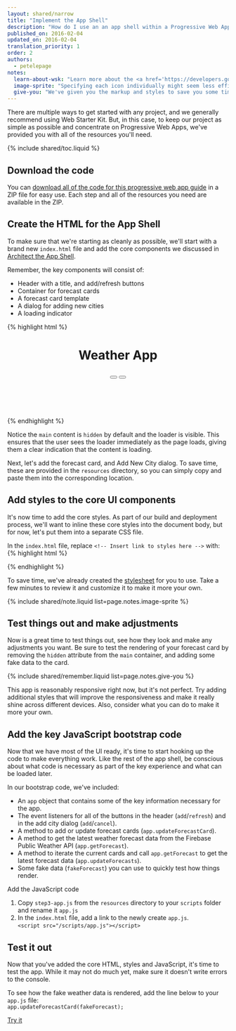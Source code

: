 ```yaml
---
layout: shared/narrow
title: "Implement the App Shell"
description: "How do I use an an app shell within a Progressive Web App?"
published_on: 2016-02-04
updated_on: 2016-02-04
translation_priority: 1
order: 2
authors:
  - petelepage
notes:
  learn-about-wsk: "Learn more about the <a href='https://developers.google.com/web/tools/starter-kit/'>Web Starter Kit</a>"
  image-sprite: "Specifying each icon individually might seem less efficient compared to using an image sprite, but we'll cache those later as part of the app shell, ensuring that they're always available, without the need to make a network request."
  give-you: "We've given you the markup and styles to save you some time and make sure you're starting on a solid foundation. In the next section, you'll have an opportunity to write your own code."
---
```


<p class="intro">
There are multiple ways to get started with any project, and we generally 
recommend using Web Starter Kit. But, in this case, to keep our project as 
simple as possible and concentrate on Progressive Web Apps, we've provided you 
with all of the resources you'll need.
</p>

{% include shared/toc.liquid %}

## Download the code

You can [download all of the code for this progressive web app guide](pwa-weather.zip) in a
ZIP file for easy use. Each step and all of the resources you need are
available in the ZIP. 

## Create the HTML for the App Shell

To make sure that we're starting as cleanly as possible, we'll start with a 
brand new `index.html` file and add the core components we discussed in 
[Architect the App Shell](step-01).

Remember, the key components will consist of:

* Header with a title, and add/refresh buttons
* Container for forecast cards
* A forecast card template
* A dialog for adding new cities
* A loading indicator 

{% highlight html %}
<!DOCTYPE html>
<html>
<head>
  <meta charset="utf-8">
  <meta http-equiv="X-UA-Compatible" content="IE=edge">
  <meta name="viewport" content="width=device-width, initial-scale=1.0">
  <title>Weather App</title>
  <!-- Insert link to styles.css here -->
</head>
<body>
  <header class="header">
    <h1 class="header__title">Weather App</h1>
    <button id="butRefresh" class="headerButton"></button>
    <button id="butAdd" class="headerButton"></button>
  </header>

  <main class="main" hidden>
    <!-- Insert forecast-card.html here -->
  </main>

  <div class="dialog-container">
    <!-- Insert add-new-city-dialog.html here -->
  </div>

  <div class="loader">
    <svg viewBox="0 0 32 32" width="32" height="32">
      <circle id="spinner" cx="16" cy="16" r="14" fill="none"></circle>
    </svg>
  </div>

  <!-- Insert link to app.js here -->
</body>
</html>
{% endhighlight %}

Notice the `main` content is `hidden` by default and the loader is visible. This 
ensures that the user sees the loader immediately as the page loads, giving them 
a clear indication that the content is loading.

Next, let's add the forecast card, and Add New City dialog. To save time, these 
are provided in the `resources` directory, so you can simply copy and paste them 
into the corresponding location.

## Add styles to the core UI components

It's now time to add the core styles. As part of our build and deployment 
process, we'll want to inline these core styles into the document body, but for 
now, let's put them into a separate CSS file.

In the `index.html` file, replace `<!-- Insert link to styles here -->` with: 
{% highlight html %} 
<link rel="stylesheet" type="text/css" href="styles/inline.css">
{% endhighlight %}

To save time, we've already created the 
[stylesheet](https://weather-pwa-sample.firebaseapp.com/styles/inline.css) for 
you to use. Take a few minutes to review it and customize it to make it more 
your own.

{% include shared/note.liquid list=page.notes.image-sprite %}

## Test things out and make adjustments

Now is a great time to test things out, see how they look and make any 
adjustments you want. Be sure to test the rendering of your forecast card by 
removing the `hidden` attribute from the `main` container, and adding some fake data 
to the card. 

{% include shared/remember.liquid list=page.notes.give-you %}

This app is reasonably responsive right now, but it's not perfect. Try adding 
additional styles that will improve the responsiveness and make it really shine 
across different devices. Also, consider what you can do to make it more your 
own.

## Add the key JavaScript bootstrap code

Now that we have most of the UI ready, it's time to start hooking up the code to 
make everything work. Like the rest of the app shell, be conscious about what 
code is necessary as part of the key experience and what can be loaded later. 

In our bootstrap code, we've included:

* An `app` object that contains some of the key information necessary for the app.
* The event listeners for all of the buttons in the header (`add`/`refresh`) and in 
  the add city dialog (`add`/`cancel`).
* A method to add or update forecast cards (`app.updateForecastCard`).
* A method to get the latest weather forecast data from the Firebase Public 
  Weather API (`app.getForecast`).
* A method to iterate the current cards and call `app.getForecast` to get the 
  latest forecast data (`app.updateForecasts`).
* Some fake data (`fakeForecast`) you can use to quickly test how things render.

Add the JavaScript code

1. Copy `step3-app.js` from the `resources` directory to your `scripts` folder
   and rename it `app.js`
1. In the `index.html` file, add a link to the newly create `app.js`.<br/>
   `<script src="/scripts/app.js"></script>`

## Test it out

Now that you've added the core HTML, styles and JavaScript, it's time to test the 
app. While it may not do much yet, make sure it doesn't write errors to the
console.

To see how the fake weather data is rendered, add the line below to your `app.js` 
file:  
`app.updateForecastCard(fakeForecast);`

<a href="https://weather-pwa-sample.firebaseapp.com/step-03/" class="mdl-button mdl-js-button mdl-button--raised mdl-button--colored">Try it</a>
